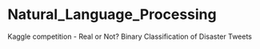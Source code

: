 # Natural_Language_Processing
Kaggle competition - Real or Not? Binary Classification of Disaster Tweets
